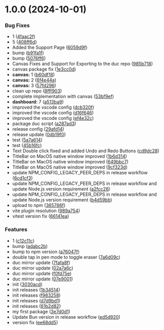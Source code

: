 # 1.0.0 (2024-10-01)


### Bug Fixes

* 1 ([4faac2f](https://github.com/ducflair/duc/commit/4faac2fefaabb50ef17ea296c1b3872d43b32ba8))
* 5 ([408ff6d](https://github.com/ducflair/duc/commit/408ff6dbaee3d1feb0887b47a52ad142307b1420))
* Added the Support Page ([6059d9f](https://github.com/ducflair/duc/commit/6059d9f352fac3a27fa12c61b212138643b2ad08))
* bump ([b91fa1f](https://github.com/ducflair/duc/commit/b91fa1fa57a8316a29946784d1bd6a18da52fe7d))
* bump ([5076ff6](https://github.com/ducflair/duc/commit/5076ff63587dff0ae5c8fdfc9b126214ceffff2a))
* Canvas Fixes and Support for Exporting to the duc repo ([985b718](https://github.com/ducflair/duc/commit/985b718ff96f12ef48c00852813e965ebf974360))
* canvas package fix ([1e3cc0d](https://github.com/ducflair/duc/commit/1e3cc0d0b539e820c2ca89332d7527ff59866195))
* **canvas:** 1 ([b60df18](https://github.com/ducflair/duc/commit/b60df186be6f6078ded7b2d032d77917ebf33ecf))
* **canvas:** 2 ([6f4e44a](https://github.com/ducflair/duc/commit/6f4e44ad1d0f14f3dd55966a09059279a73056ef))
* **canvas:** 3 ([57fd296](https://github.com/ducflair/duc/commit/57fd2968e79c73cb9f4f21543cafeb0906a71659))
* clean up repo ([8fff903](https://github.com/ducflair/duc/commit/8fff903c7a263cf41e0ad3210381d836537cdcf2))
* complete implementation with canvas ([53bf9ef](https://github.com/ducflair/duc/commit/53bf9ef7f42c36b529cf9ba7573ef98290b82305))
* **dashboard:** 7 ([a513ba9](https://github.com/ducflair/duc/commit/a513ba9ad24f635b2583190a3c8b6ce2b0ed46cd))
* improved the vscode config ([dcb320f](https://github.com/ducflair/duc/commit/dcb320f1b2c3c47df3ca22e619af2f0e9449d4e0))
* improved the vscode config ([d16f646](https://github.com/ducflair/duc/commit/d16f64654ae607c7a4c29581814fc2a51dd72cfd))
* improved the vscode config ([ef4e32c](https://github.com/ducflair/duc/commit/ef4e32c4ce316c40d9d93be110cb0a81fe626108))
* package duc script ([a287ad3](https://github.com/ducflair/duc/commit/a287ad3f225249ebea217d903439de638f3397be))
* release config ([29afd14](https://github.com/ducflair/duc/commit/29afd14f5cad47f0d07e98e01074d5ca1f3efbe2))
* release update ([0db19f0](https://github.com/ducflair/duc/commit/0db19f003b44496fe9b01f69a06e230444c2d0df))
* test ([5a7a614](https://github.com/ducflair/duc/commit/5a7a6143a51e2a5105de7decf4e92ccb6857ed1e))
* test ([45b16fc](https://github.com/ducflair/duc/commit/45b16fc2113fd24c5037781f5b10fac83f6a7453))
* Text Double click fixed and added Undo and Redo Buttons ([cd9dc28](https://github.com/ducflair/duc/commit/cd9dc280641838a9e024ef2655125f30a96a459c))
* TitleBar on MacOS native window improved ([1b6d314](https://github.com/ducflair/duc/commit/1b6d314dcabee78ccb0aedb52169b6579906a7f8))
* TitleBar on MacOS native window improved ([649bbc7](https://github.com/ducflair/duc/commit/649bbc714f1e14f432b2a3eebc2b889258c1566b))
* TitleBar on MacOS native window improved ([9cf323d](https://github.com/ducflair/duc/commit/9cf323df083fd138aa8e961e795fa15fc94d836c))
* update NPM_CONFIG_LEGACY_PEER_DEPS in release workflow ([6cd1cf3](https://github.com/ducflair/duc/commit/6cd1cf3344bbc374d3b66a5a5f3a76793596ad3d))
* update NPM_CONFIG_LEGACY_PEER_DEPS in release workflow and update Node.js version requirement ([a2fcc26](https://github.com/ducflair/duc/commit/a2fcc2699f5107f02864299f0273ff551f768d0e))
* update NPM_CONFIG_LEGACY_PEER_DEPS in release workflow and update Node.js version requirement ([b4d59bb](https://github.com/ducflair/duc/commit/b4d59bb9b2269c3c5f8dac088991d166cfcf8e80))
* upload to npm ([365786f](https://github.com/ducflair/duc/commit/365786fdb42af5abc6c5928bbe4c37c7789e2257))
* vite plugin resolution ([989a754](https://github.com/ducflair/duc/commit/989a754acb26b88bd1e0a4338dfe2228c18ef1f4))
* vitest version fix ([66141ea](https://github.com/ducflair/duc/commit/66141eaf04fb2214c301997a09c8ba74a7e91c1c))


### Features

* 1 ([c12c11c](https://github.com/ducflair/duc/commit/c12c11ce4d03f8b2d4934c83665dd24a8a109594))
* bump ([adabc2b](https://github.com/ducflair/duc/commit/adabc2b31a522de113f74153b475d1de6eb4e554))
* bump to npm version ([a76047f](https://github.com/ducflair/duc/commit/a76047fdf432e5e326a628a513cb1114ea4bb4b4))
* double tap in pen mode to toggle eraser ([7a6d09c](https://github.com/ducflair/duc/commit/7a6d09cdcd5ed02b07c3e4fa3c088f3e0c092ad6))
* duc mirror update ([7fafa8f](https://github.com/ducflair/duc/commit/7fafa8fb245e7d0a59aa8e23f600865a02d2ae13))
* duc mirror update ([02a7a6c](https://github.com/ducflair/duc/commit/02a7a6c809fdf5241de99122a93eff3206a5c218))
* duc mirror update ([f0fd75e](https://github.com/ducflair/duc/commit/f0fd75e40efdfaf072631380691485d35e152640))
* duc mirror update ([07e9001](https://github.com/ducflair/duc/commit/07e90018f8808e13838b13b6f0360045a2ff88e9))
* init ([3030acd](https://github.com/ducflair/duc/commit/3030acd8f80a293fe5a336848aa2ef507645c571))
* init releases ([1b34514](https://github.com/ducflair/duc/commit/1b34514824d10c648c8e3114db1ade07d53bbbd7))
* init releases ([f983258](https://github.com/ducflair/duc/commit/f9832585411085734b3d214321d383529800c051))
* init releases ([d7d9bd1](https://github.com/ducflair/duc/commit/d7d9bd169442f4677cffaaefb39a9d63b3d7940f))
* init releases ([61b2d82](https://github.com/ducflair/duc/commit/61b2d820a757262f3d998694b73295d37468c329))
* my first package ([3e7d0d1](https://github.com/ducflair/duc/commit/3e7d0d1c444f3bc9ef0ed332da696719026fcc07))
* Update Bun version in release workflow ([ed5d920](https://github.com/ducflair/duc/commit/ed5d9202f8147d566d14e6e776483d79bf67e762))
* version fix ([ee68dd5](https://github.com/ducflair/duc/commit/ee68dd5ae59de86053e098112d1c8c9c98ea2e0f))
